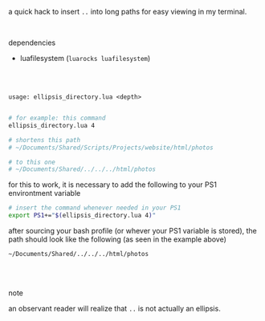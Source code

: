a quick hack to insert `..` into long paths for easy viewing in my terminal.

<br>

dependencies

- luafilesystem (`luarocks luafilesystem`)

<br><br>

`usage: ellipsis_directory.lua <depth>`

```bash

# for example: this command
ellipsis_directory.lua 4

# shortens this path
# ~/Documents/Shared/Scripts/Projects/website/html/photos

# to this one
# ~/Documents/Shared/../../../html/photos

```

for this to work, it is necessary to add the following to your PS1 environtment variable

```bash
# insert the command whenever needed in your PS1
export PS1+="$(ellipsis_directory.lua 4)"
```

after sourcing your bash profile (or whever your PS1 variable is stored), the path should look like the following (as seen in the example above)

```
~/Documents/Shared/../../../html/photos
```

<br><br>

note

an observant reader will realize that `..` is not actually an ellipsis.
